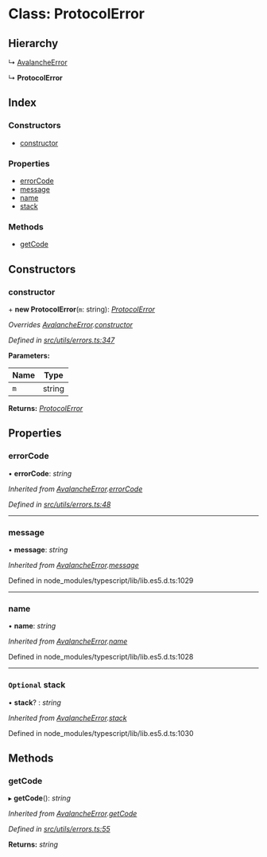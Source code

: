 # Class: ProtocolError

## Hierarchy

↳ [AvalancheError](src_utils.avalancheerror)

↳ **ProtocolError**

## Index

### Constructors

- [constructor](src_utils.protocolerror#constructor)

### Properties

- [errorCode](src_utils.protocolerror#errorcode)
- [message](src_utils.protocolerror#message)
- [name](src_utils.protocolerror#name)
- [stack](src_utils.protocolerror#optional-stack)

### Methods

- [getCode](src_utils.protocolerror#getcode)

## Constructors

### constructor

\+ **new ProtocolError**(`m`: string): _[ProtocolError](src_utils.protocolerror)_

_Overrides [AvalancheError](src_utils.avalancheerror).[constructor](src_utils.avalancheerror#constructor)_

_Defined in [src/utils/errors.ts:347](https://github.com/chain4travel/caminojs/blob/3883166/src/utils/errors.ts#L347)_

**Parameters:**

| Name | Type   |
| ---- | ------ |
| `m`  | string |

**Returns:** _[ProtocolError](src_utils.protocolerror)_

## Properties

### errorCode

• **errorCode**: _string_

_Inherited from [AvalancheError](src_utils.avalancheerror).[errorCode](src_utils.avalancheerror#errorcode)_

_Defined in [src/utils/errors.ts:48](https://github.com/chain4travel/caminojs/blob/3883166/src/utils/errors.ts#L48)_

---

### message

• **message**: _string_

_Inherited from [AvalancheError](src_utils.avalancheerror).[message](src_utils.avalancheerror#message)_

Defined in node_modules/typescript/lib/lib.es5.d.ts:1029

---

### name

• **name**: _string_

_Inherited from [AvalancheError](src_utils.avalancheerror).[name](src_utils.avalancheerror#name)_

Defined in node_modules/typescript/lib/lib.es5.d.ts:1028

---

### `Optional` stack

• **stack**? : _string_

_Inherited from [AvalancheError](src_utils.avalancheerror).[stack](src_utils.avalancheerror#optional-stack)_

Defined in node_modules/typescript/lib/lib.es5.d.ts:1030

## Methods

### getCode

▸ **getCode**(): _string_

_Inherited from [AvalancheError](src_utils.avalancheerror).[getCode](src_utils.avalancheerror#getcode)_

_Defined in [src/utils/errors.ts:55](https://github.com/chain4travel/caminojs/blob/3883166/src/utils/errors.ts#L55)_

**Returns:** _string_
